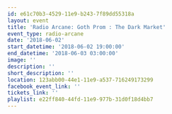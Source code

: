 ```yaml
---
id: e61c70b3-4529-11e9-b243-7f89dd55318a
layout: event
title: 'Radio Arcane: Goth Prom : The Dark Market'
event_type: radio-arcane
date: '2018-06-02'
start_datetime: '2018-06-02 19:00:00'
end_datetime: '2018-06-03 03:00:00'
image: ''
description: ''
short_description: ''
location: 123abb00-44e1-11e9-a537-716249173299
facebook_event_link: ''
tickets_link: ''
playlist: e22ff840-44fd-11e9-977b-31d0f18d4bb7
---
```


